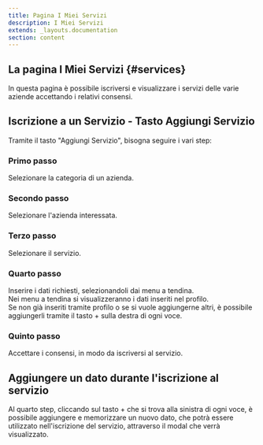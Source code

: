 ```yaml
---
title: Pagina I Miei Servizi
description: I Miei Servizi
extends: _layouts.documentation
section: content
---
```


## La pagina I Miei Servizi {#services}

In questa pagina è possibile iscriversi e visualizzare i servizi delle varie aziende accettando i relativi consensi.  

## Iscrizione a un Servizio - Tasto Aggiungi Servizio

Tramite il tasto "Aggiungi Servizio", bisogna seguire i vari step:

### Primo passo

Selezionare la categoria di un azienda.  

### Secondo passo

Selezionare l'azienda interessata.  

### Terzo passo

Selezionare il servizio.

### Quarto passo

Inserire i dati richiesti, selezionandoli dai menu a tendina.  
Nei menu a tendina si visualizzeranno i dati inseriti nel profilo.  
Se non già inseriti tramite profilo o se si vuole aggiungerne altri, è possibile aggiungerli tramite il tasto + sulla destra di ogni voce.  

### Quinto passo

Accettare i consensi, in modo da iscriversi al servizio.

## Aggiungere un dato durante l'iscrizione al servizio

Al quarto step, cliccando sul tasto + che si trova alla sinistra di ogni voce, è possibile aggiungere e memorizzare un nuovo dato, che potrà essere utilizzato nell'iscrizione del servizio, attraverso il modal che verrà visualizzato.